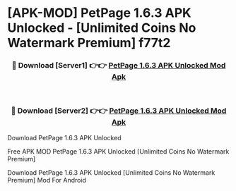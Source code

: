 # [APK-MOD] PetPage 1.6.3 APK Unlocked - [Unlimited Coins No Watermark Premium] f77t2



<div align="center">
<h3>🔴 Download [Server1] 👉👉 <a href="https://momento.my/?title=PetPage_1.6.3_APK_Unlocked">PetPage 1.6.3 APK Unlocked Mod Apk</a></h3><br>

<h3>🔴 Download [Server2] 👉👉 <a href="https://momento.my/?title=PetPage_1.6.3_APK_Unlocked">PetPage 1.6.3 APK Unlocked Mod Apk</a></h3>
</div>



Download PetPage 1.6.3 APK Unlocked 

Free APK MOD PetPage 1.6.3 APK Unlocked [Unlimited Coins No Watermark Premium]

Download PetPage 1.6.3 APK Unlocked [Unlimited Coins No Watermark Premium] Mod For Android
